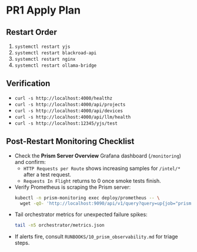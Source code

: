 # PR1 Apply Plan

## Restart Order
1. `systemctl restart yjs`
2. `systemctl restart blackroad-api`
3. `systemctl restart nginx`
4. `systemctl restart ollama-bridge`

## Verification
- `curl -s http://localhost:4000/healthz`
- `curl -s http://localhost:4000/api/projects`
- `curl -s http://localhost:4000/api/devices`
- `curl -s http://localhost:4000/api/llm/health`
- `curl -s http://localhost:12345/yjs/test`

## Post-Restart Monitoring Checklist
- Check the **Prism Server Overview** Grafana dashboard (`/monitoring`) and confirm:
  - `HTTP Requests per Route` shows increasing samples for `/intel/*` after a test request.
  - `Requests In Flight` returns to 0 once smoke tests finish.
- Verify Prometheus is scraping the Prism server:
  ```bash
  kubectl -n prism-monitoring exec deploy/prometheus -- \
    wget -qO- 'http://localhost:9090/api/v1/query?query=up{job="prism-server"}'
  ```
- Tail orchestrator metrics for unexpected failure spikes:
  ```bash
  tail -n5 orchestrator/metrics.json
  ```
- If alerts fire, consult `RUNBOOKS/10_prism_observability.md` for triage steps.
